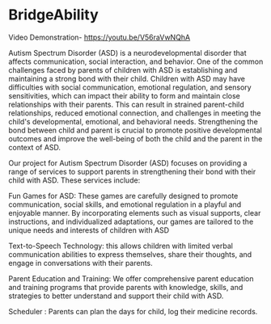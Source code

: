 # BridgeAbility

Video Demonstration- https://youtu.be/V56raVwNQhA

Autism Spectrum Disorder (ASD) is a neurodevelopmental disorder that affects communication, social interaction, and behavior. One of the common challenges faced by parents of children with ASD is establishing and maintaining a strong bond with their child. Children with ASD may have difficulties with social communication, emotional regulation, and sensory sensitivities, which can impact their ability to form and maintain close relationships with their parents. This can result in strained parent-child relationships, reduced emotional connection, and challenges in meeting the child's developmental, emotional, and behavioral needs. Strengthening the bond between child and parent is crucial to promote positive developmental outcomes and improve the well-being of both the child and the parent in the context of ASD.

Our project for Autism Spectrum Disorder (ASD) focuses on providing a range of services to support parents in strengthening their bond with their child with ASD. These services include:

Fun Games for ASD: These games are carefully designed to promote communication, social skills, and emotional regulation in a playful and enjoyable manner. By incorporating elements such as visual supports, clear instructions, and individualized adaptations, our games are tailored to the unique needs and interests of children with ASD

Text-to-Speech Technology: this allows children with limited verbal communication abilities to express themselves, share their thoughts, and engage in conversations with their parents.

Parent Education and Training: We offer comprehensive parent education and training programs that provide parents with knowledge, skills, and strategies to better understand and support their child with ASD.

Scheduler : Parents can plan the days for child, log their medicine records.
